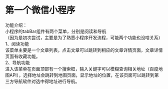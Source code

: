 # 第一个微信小程序
功能介绍：  
小程序的tabBar组件有两个菜单，分别是阅读和导航  
（因为是初次尝试，主要是为了熟悉小程序开发流程，可能两个功能也没啥关系）  
1、阅读功能  
该菜单主要是一个文章列表，点击文章可以跳转到相应的文章详情页面，文章详情页面有收藏功能。  
2、导航功能  
进入该菜单在页面顶部有一个搜索框，输入关键字可以模糊查询相关地址（百度地图API），选择地址会跳转到地图页面，显示地址的位置，在该页面可以跳转到第三方导航软件对选中得地址进行导航。
